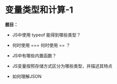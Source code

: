 # 变量类型和计算-1

**题目：**

- JS中使用 typeof 能得到哪些类型？

- 何时使用 === 何时使用 == ？

- JS中有哪些内置函数？

- JS变量按照存储方式区分为哪些类型，并描述其特点

- 如何理解JSON